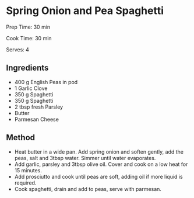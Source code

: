 # Spring Onion and Pea Spaghetti

Prep Time: 30 min

Cook Time: 30 min

Serves: 4

## Ingredients

- 400 g English Peas in pod
- 1 Garlic Clove
- 350 g Spaghetti
- 350 g Spaghetti
- 2 tbsp fresh Parsley
- Butter
- Parmesan Cheese

## Method

- Heat butter in a wide pan. Add spring onion and soften gently, add the peas, salt and 3tbsp water. Simmer until water evaporates.
- Add garlic, parsley and 3tbsp olive oil. Cover and cook on a low heat for 15 minutes.
- Add prosciutto and cook until peas are soft, adding oil if more liquid is required.
- Cook spaghetti, drain and add to peas, serve with parmesan.
